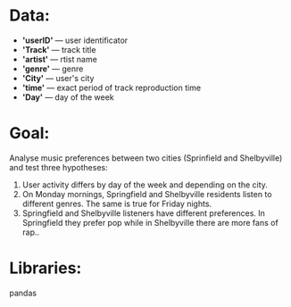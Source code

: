 # Data:

* **'userID'** — user identificator 
* **'Track'** — track title 
* **'artist'** — rtist name 
* **'genre'** — genre
* **'City'** — user's city
* **'time'** — exact period of track reproduction time 
* **'Day'** — day of the week

# Goal:

Analyse music preferences between two cities (Sprinfield and Shelbyville) and test three hypotheses: 

1. User activity differs by day of the week and depending on the city. 
2. On Monday mornings, Springfield and Shelbyville residents listen to different genres. The same is true for Friday nights. 
3. Springfield and Shelbyville listeners have different preferences. In Springfield they prefer pop while in Shelbyville there are more fans of rap..

# Libraries:

pandas

